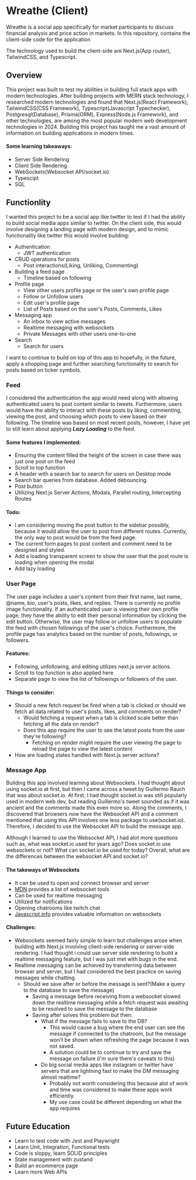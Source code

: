 # Wreathe (Client)

Wreathe is a social app specifically for market participants to discuss financial analysis and price action in markets. In this repository, contains the client-side code for the application

The technology used to build the client-side are Next.js(App router), TailwindCSS, and Typescript.

## Overview

This project was built to test my abilities in building full stack apps with modern technologies. After building projects with MERN stack technology, I researched modern technologies and found that Next.js(React Framework), TailwindCSS(CSS Framework), Typescript(Javascript Typechecker), Postgresql(Database), Prisma(ORM), Express(Node.js Framework), and other technologies, are among the most popular modern web development technologies in 2024. Building this project has taught me a vast amount of information on building applications in modern times.

#### Some learning takeaways:

- Server Side Rendering
- Client Side Rendering
- WebSockets(Websocket API/socket.io)
- Typescipt
- SQL

## Functionlity

I wanted this project to be a social app like twitter to test if I had the ability to build social media apps similar to twitter. On the client side, this would involve designing a landing page with modern design, and to mimic functionality like twitter this would involve building:

- Authentication
  - JWT authentication
- CRUD operations for posts
  - Post interactions(Liking, Unliking, Commenting)
- Building a feed page
  - Timeline based on following
- Profile page
  - View other users profile page or the user's own profile page
  - Follow or Unfollow users
  - Edit user's profile page
  - List of Posts based on the user's Posts, Comments, Likes
- Messaging app
  - An inbox to view active messages
  - Realtime messaging with websockets
  - Private Messages with other users one-to-one
- Search
  - Search for users

I want to continue to build on top of this app to hopefully, in the future, apply a shopping page and further searching functionality to search for posts based on ticker symbols.

### Feed

I considered the authentication the app would need along with allowing authenticated users to post content similar to tweets. Furthermore, users would have the ability to interact with these posts by liking, commenting, viewing the post, and choosing which posts to view based on their following. The timeline was based on most recent posts, however, I have yet to still learn about applying **_Lazy Loading_** to the feed.

#### Some features I implemented:

- Ensuring the content filled the height of the screen in case there was just one post on the feed
- Scroll to top function
- A header with a search bar to search for users on Desktop mode
- Search bar queries from database. Added debouncing.
- Post button
- Utilizing Next.js Server Actions, Modals, Parallel routing, Intercepting Routes

#### Todo:

- I am considering moving the post button to the sidebar possibly, because it would allow the user to post from different routes. Currently, the only way to post would be from the feed page.
- The current form pages to post content and comment need to be designed and styled.
- Add a loading transparent screen to show the user that the post route is loading when opening the modal
- Add lazy loading

### User Page

The user page includes a user's content from their first name, last name, @name, bio, user's posts, likes, and replies. There is currently no profile image functionality. If an authenticated user is viewing their own profile page, they have the ability to edit their personal information by clicking the edit button. Otherwise, the user may follow or unfollow users to populate the feed with chosen followings of the user's choice. Furthermore, the profile page has analytics based on the number of posts, followings, or followers.

#### Features:

- Following, unfollowing, and editing utilizes next.js server actions.
- Scroll to top function is also applied here
- Separate page to view the list of followings or followers of the user.

#### Things to consider:

- Should a new fetch request be fired when a tab is clicked or should we fetch all data related to user's posts, likes, and comments on render?
  - Would fetching a request when a tab is clicked scale better than fetching all the data on render?
  - Does this app require the user to see the latest posts from the user they're following?
    - Fetching on render might require the user viewing the page to reload the page to view the latest content
- How are loading states handled with Next.js server actions?

### Message App

Building this app involved learning about Websockets. I had thought about using socket.io at first, but then I came across a tweet by Guillermo Rauch that was about socket.io. At first, I had thought socket.io was still popularly used in modern web dev, but reading Guillermo's tweet sounded as if it was ancient and the comments made this even more so. Along the comments, I discovered that browsers now have the Websocket API and a comment mentioned that using this API involves one less package to use(socket.io). Therefore, I decided to use the Websocket API to build the message app.

Although I learned to use the Websocket API, I had alot more questions such as, what was socket.io used for years ago? Does socket.io use websockets or not? What can socket.io be used for today? Overall, what are the differences between the websocket API and socket.io?

#### The takeways of Websockets

- It can be used to open and connect browser and server
- [MDN](https://developer.mozilla.org/en-US/docs/Web/API/WebSockets_API) provides a list of websocket tools
- Can be used for realtime messaging
- Utilized for notifications
- Opening chatrooms like twitch chat
- [Javascript.info](https://javascript.info/websocket) provides valuable information on websockets

#### Challenges:

- Websockets seemed fairly simple to learn but challenges arose when building with Next.js involving client-side rendering or server-side rendering. I had thought i could use server side rendering to build a realtime messaging feature, but I was just met with bugs in the end.
- Realtime messaging can be achieved by transferring data between browser and server, but I had considered the best practice on saving messages while chatting.
  - Should we save after or before the message is sent?(Make a query to the database to save the message)
    - Saving a message before receiving from a websocket slowed down the realtime messaging while a fetch request was awaiting to be resolved to save the message to the database
    - Saving after solves this problem but then:
      - What if the message fails to save to the DB?
        - This would cause a bug where the end user can see the message if connected to the chatroom, but the message won't be shown when refreshing the page because it was not saved.
        - A solution could be to continue to try and save the message on failure (i'm sure there's caveats to this)
      - Do big social media apps like instagram or twitter have servers that are lightning fast to make the DM messaging almost realtime?
        - Probably not worth considering this because alot of work and time was considered to make these apps work efficiently.
        - My use case could be different depending on what the app requires

## Future Education

- Learn to test code with Jest and Playwright
- Learn Unit, Integration, Functional tests
- Code is sloppy, learn SOLID principles
- State management with zustand
- Build an ecommerce page
- Learn more Web APIs
